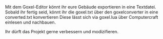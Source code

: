 Mit dem Goxel-Editor könnt ihr eure Gebäude exportieren in eine Textdatei.
Sobald ihr fertig seid, könnt ihr die goxel.txt über den goxelconverter in eine converted.txt konvertieren
Diese lässt sich via goxel.lua über Computercraft einlesen und nachbauen.

Ihr dürft das Projekt gerne verbessern und modizifieren.